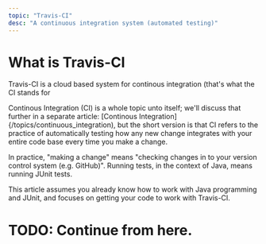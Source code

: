 ```yaml
---
topic: "Travis-CI"
desc: "A continuous integration system (automated testing)"
---
```


# What is Travis-CI

Travis-CI is a cloud based system for continous integration (that's what the CI stands for

Continous Integration (CI) is a whole topic unto itself; we'll discuss that further in a separate article: [Continous Integration]{/topics/continuous_integration), but the short
version is that CI refers to the practice of automatically testing how any new change integrates with your entire code base every time
you make a change.

In practice, "making a change" means "checking changes in to your version control system (e.g. GitHub)".   Running tests, in the context
of Java, means running JUnit tests.

This article assumes you already know how to work with Java programming and JUnit, and focuses on getting your code to work 
with Travis-CI.

# TODO: Continue from here.
